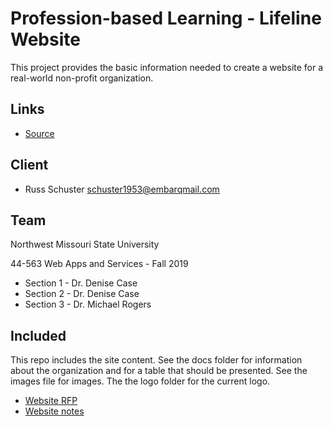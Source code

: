 # Profession-based Learning - Lifeline Website

This project provides the basic information needed to create a website for a real-world non-profit organization.

## Links

- [Source](https://github.com/denisecase/pbl-lifeline)

## Client

- Russ Schuster <schuster1953@embarqmail.com> 

## Team

Northwest Missouri State University

44-563 Web Apps and Services - Fall 2019

- Section 1 - Dr. Denise Case
- Section 2 - Dr. Denise Case
- Section 3 - Dr. Michael Rogers

## Included

This repo includes the site content.
See the docs folder for information about the organization and for a table that should be presented.
See the images file for images.
The the logo folder for the current logo.

- [Website RFP](./website-rfp.md)
- [Website notes](./notes.md)
